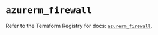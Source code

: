 # `azurerm_firewall`

Refer to the Terraform Registry for docs: [`azurerm_firewall`](https://registry.terraform.io/providers/hashicorp/azurerm/4.0.1/docs/resources/firewall).

